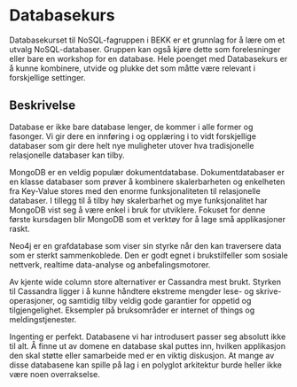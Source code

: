 Databasekurs
============

Databasekurset til NoSQL-fagruppen i BEKK er et grunnlag for å lære
om et utvalg NoSQL-databaser. Gruppen kan også kjøre dette som
forelesninger eller bare en workshop for en database.
Hele poenget med Databasekurs er å kunne kombinere, utvide og plukke
det som måtte være relevant i forskjellige settinger.

Beskrivelse
------------
Database er ikke bare database lenger, de kommer i alle former og
fasonger. Vi gir dere en innføring i og opplæring i to vidt
forskjellige databaser som gir dere helt nye muligheter utover
hva tradisjonelle relasjonelle databaser kan tilby.

MongoDB er en veldig populær dokumentdatabase. Dokumentdatabaser
er en klasse databaser som prøver å kombinere skalerbarheten og
enkelheten fra Key-Value stores med den enorme funksjonaliteten
til relasjonelle databaser. I tillegg til å tilby høy skalerbarhet og
mye funksjonalitet har MongoDB vist seg å være enkel i bruk for
utviklere. Fokuset for denne første kursdagen blir MongoDB
som et verktøy for å lage små applikasjoner raskt.

Neo4j er en grafdatabase som viser sin styrke når den kan traversere
data som er sterkt sammenkoblede. Den er godt egnet i brukstilfeller
som sosiale nettverk, realtime data-analyse og anbefalingsmotorer.

Av kjente wide column store alternativer er Cassandra mest brukt.
Styrken til Cassandra ligger i å kunne håndtere ekstreme mengder lese- og
skrive-operasjoner, og samtidig tilby veldig gode garantier for oppetid og tilgjengelighet. Eksempler på
bruksområder er internet of things og meldingstjenester.

Ingenting er perfekt. Databasene vi har introdusert passer seg
absolutt ikke til alt. Å finne ut av domene en database skal puttes
inn, hvilken applikasjon den skal støtte eller samarbeide med
er en viktig diskusjon. At mange av disse databasene kan spille
på lag i en polyglot arkitektur burde heller ikke være noen overrakselse.

